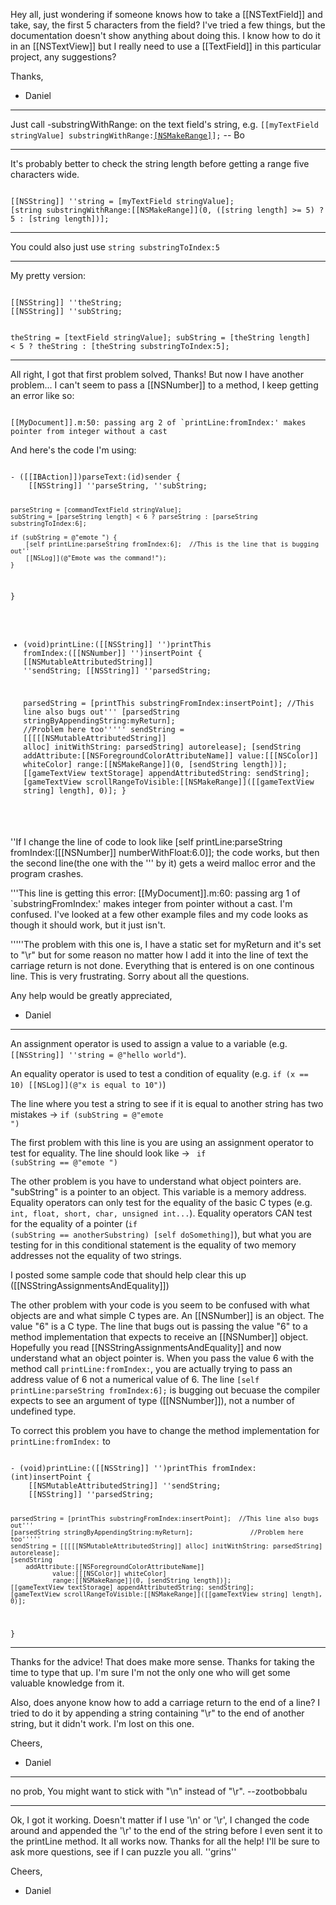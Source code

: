 

Hey all, just wondering if someone knows how to take a [[NSTextField]] and take, say, the first 5 characters from the field?  I've tried a few things, but the documentation doesn't show anything about doing this.  I know how to do it in an [[NSTextView]] but I really need to use a [[TextField]] in this particular project, any suggestions?

Thanks,
 - Daniel

----

Just call -substringWithRange: on the text field's string, e.g. <code>[[myTextField stringValue] substringWithRange:[[NSMakeRange]](0,5)];</code> -- Bo

----

It's probably better to check the string length before getting a range five characters wide.

<code>
[[NSString]] ''string = [myTextField stringValue];
[string substringWithRange:[[NSMakeRange]](0, ([string length] >= 5) ? 5 : [string length])];
</code>

----

You could also just use <code>string substringToIndex:5</code>

----

My pretty version:

<code>
[[NSString]] ''theString;
[[NSString]] ''subString;

theString = [textField stringValue];
subString = [theString length] < 5 ? theString : [theString substringToIndex:5];
</code>

----

All right, I got that first problem solved, Thanks!  But now I have another problem...  I can't seem to pass a [[NSNumber]] to a method, I keep getting an error like so:

<code>
[[MyDocument]].m:50: passing arg 2 of `printLine:fromIndex:' makes pointer from integer without a cast
</code>

And here's the code I'm using:

<code>
- ([[IBAction]])parseText:(id)sender {
    [[NSString]] ''parseString, ''subString;

    parseString = [commandTextField stringValue];
    subString = [parseString length] < 6 ? parseString : [parseString substringToIndex:6];

    if (subString = @"emote ") {
        [self printLine:parseString fromIndex:6];  //This is the line that is bugging out''
        [[NSLog]](@"Emote was the command!");
    }
}

- (void)printLine:([[NSString]] '')printThis fromIndex:([[NSNumber]] '')insertPoint {
    [[NSMutableAttributedString]] ''sendString;
    [[NSString]] ''parsedString;
    
    parsedString = [printThis substringFromIndex:insertPoint];  //This line also bugs out'''
    [parsedString stringByAppendingString:myReturn];               //Problem here too'''''
    sendString = [[[[[NSMutableAttributedString]] alloc] initWithString: parsedString] autorelease];
    [sendString
        addAttribute:[[NSForegroundColorAttributeName]]
               value:[[[NSColor]] whiteColor]
               range:[[NSMakeRange]](0, [sendString length])];
    [[gameTextView textStorage] appendAttributedString: sendString];
    [gameTextView scrollRangeToVisible:[[NSMakeRange]]([[gameTextView string] length], 0)];
}
</code>

''If I change the line of code to look like [self printLine:parseString fromIndex:[[[NSNumber]] numberWithFloat:6.0]]; the code works, but then the second line(the one with the ''' by it) gets a weird malloc error and the program crashes.

'''This line is getting this error:  [[MyDocument]].m:60: passing arg 1 of `substringFromIndex:' makes integer from pointer without a cast.   I'm confused.  I've looked at a few other example files and my code looks as though it should work, but it just isn't.

'''''The problem with this one is, I have a static set for myReturn and it's set to "\r" but for some reason no matter how I add it into the line of text the carriage return is not done.  Everything that is entered is on one continous line.  This is very frustrating.  Sorry about all the questions.

Any help would be greatly appreciated,
 - Daniel

----

An assignment operator is used to assign a  value to a variable (e.g. <code>[[NSString]] ''string = @"hello world"</code>).

An equality operator is used to test a condition of equality (e.g. <code>if (x == 10) [[NSLog]](@"x is equal to 10")</code>)

The line where you test a string to see if it is equal to another string has two mistakes -> <code>if (subString = @"emote ")</code>

The first problem with this line is you are using an assignment operator to test for equality. The line should look like -> <code> if (subString == @"emote ")</code>

The other problem is you have to understand what object pointers are. "subString" is a pointer to an object. This variable is a memory address. Equality operators can only test for the equality of the basic C types (e.g. <code>int, float,  short, char, unsigned int...</code>). Equality operators CAN test for the equality of a pointer (<code>if (subString == anotherSubstring) [self doSomething]</code>), but what you are testing for in this conditional statement is the equality of two memory addresses not the equality of two strings. 

I posted some sample code that should help clear this up ([[NSStringAssignmentsAndEquality]])

The other problem with your code is you seem to be confused with what objects are and what simple C types are. An [[NSNumber]] is an object. The value "6" is a C type. The line that bugs out is passing the value "6" to a method implementation that expects to receive an [[NSNumber]] object. Hopefully you read [[NSStringAssignmentsAndEquality]] and now understand what an object pointer is. When you pass the value 6 with the method call <code>printLine:fromIndex:</code>, you are actually trying to pass an address value of 6 not a numerical value of 6. The line <code>[self printLine:parseString fromIndex:6];</code> is bugging out becuase the compiler expects to see an argument of type ([[NSNumber]]), not a number of undefined type. 

To correct this problem you have to change the method implementation for <code>printLine:fromIndex:</code> to

<code>
- (void)printLine:([[NSString]] '')printThis fromIndex:(int)insertPoint {
    [[NSMutableAttributedString]] ''sendString;
    [[NSString]] ''parsedString;
    
    parsedString = [printThis substringFromIndex:insertPoint];  //This line also bugs out'''
    [parsedString stringByAppendingString:myReturn];               //Problem here too'''''
    sendString = [[[[[NSMutableAttributedString]] alloc] initWithString: parsedString] autorelease];
    [sendString
        addAttribute:[[NSForegroundColorAttributeName]]
               value:[[[NSColor]] whiteColor]
               range:[[NSMakeRange]](0, [sendString length])];
    [[gameTextView textStorage] appendAttributedString: sendString];
    [gameTextView scrollRangeToVisible:[[NSMakeRange]]([[gameTextView string] length], 0)];
}
</code>

----

Thanks for the advice!  That does make more sense.  Thanks for taking the time to type that up.  I'm sure I'm not the only one who will get some valuable knowledge from it.

Also, does anyone know how to add a carriage return to the end of a line?  I tried to do it by appending a string containing "\r" to the end of another string, but it didn't work.  I'm lost on this one.

Cheers,
 - Daniel

----

no prob, You might want to stick with "\n" instead of "\r". --zootbobbalu

----

Ok, I got it working.  Doesn't matter if I use '\n' or '\r', I changed the code around and appended the '\r' to the end of the string before I even sent it to the printLine method.  It all works now.  Thanks for all the help!  I'll be sure to ask more questions, see if I can puzzle you all.  ''grins''

Cheers,
 - Daniel